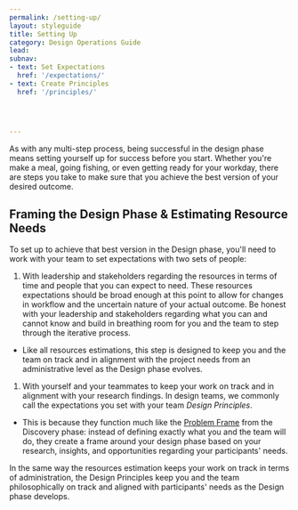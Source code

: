 ```yaml
---
permalink: /setting-up/
layout: styleguide
title: Setting Up
category: Design Operations Guide
lead:
subnav:
- text: Set Expectations
  href: '/expectations/'
- text: Create Principles
  href: '/principles/'




---
```


As with any multi-step process, being successful in the design phase means setting yourself up for success before you start. Whether you're make a meal, going fishing, or even getting ready for your workday, there are steps you take to make sure that you achieve the best version of your desired outcome.

## Framing the Design Phase & Estimating Resource Needs

To set up to achieve that best version in the Design phase, you'll need to work with your team to set expectations with two sets of people:

1. With leadership and stakeholders regarding the resources in terms of time and people that you can expect to need. These resources expectations should be broad enough at this point to allow for changes in workflow and the uncertain nature of your actual outcome. Be honest with your leadership and stakeholders regarding what you can and cannot know and build in breathing room for you and the team to step through the iterative process.

- Like all resources estimations, this step is designed to keep you and the team on track and in alignment with the project needs from an administrative level as the Design phase evolves.

1. With yourself and your teammates to keep your work on track and in alignment with your research findings. In design teams, we commonly call the expectations you set with your team *Design Principles*.

- This is because they function much like the <a href= "https://the-lab-at-opm.github.io/HCD-Discovery-Concept-Guide/frame/">Problem Frame</a> from the Discovery phase: instead of defining exactly what you and the team will do, they create a frame around your design phase based on your research, insights, and opportunities regarding your participants' needs.

In the same way the resources estimation keeps your work on track in terms of administration, the Design Principles keep you and the team philosophically on track and aligned with participants' needs as the Design phase develops.
